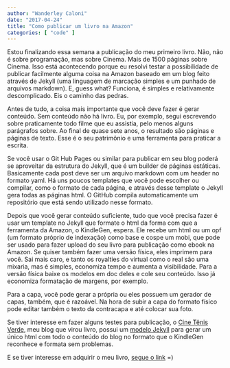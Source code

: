 ```yaml
---
author: "Wanderley Caloni"
date: "2017-04-24"
title: "Como publicar um livro na Amazon"
categories: [ "code" ]
---
```

Estou finalizando essa semana a publicação do meu primeiro livro. Não, não é sobre programação, mas sobre Cinema. Mais de 1500 páginas sobre Cinema. Isso está acontecendo porque eu resolvi testar a possibilidade de publicar facilmente alguma coisa na Amazon baseado em um blog feito através de Jekyll (uma linguagem de marcação simples e um punhado de arquivos markdown). E, guess what? Funciona, é simples e relativamente descomplicado. Eis o caminho das pedras.

Antes de tudo, a coisa mais importante que você deve fazer é gerar conteúdo. Sem conteúdo não há livro. Eu, por exemplo, segui escrevendo sobre praticamente todo filme que eu assistia, pelo menos alguns parágrafos sobre. Ao final de quase sete anos, o resultado são páginas e páginas de texto. Esse é o seu patrimônio e uma ferramenta para praticar a escrita.

Se você usar o Git Hub Pages ou similar para publicar em seu blog poderá se aproveitar da estrutura do Jekyll, que é um builder de páginas estáticas. Basicamente cada post deve ser um arquivo markdown com um header no formato yaml. Há uns poucos templates que você pode escolher ou compilar, como o formato de cada página, e através desse template o Jekyll gera todas as páginas html. O GitHub compila automaticamente um repositório que está sendo utilizado nesse formato.

Depois que você gerar conteúdo suficiente, tudo que você precisa fazer é usar um template no Jekyll que formate o html da forma com que a ferramenta da Amazon, o KindleGen, espera. Ele recebe um html ou um opf (um formato próprio de indexação) como base e cospe um mobi, que pode ser usado para fazer upload do seu livro para publicação como ebook na Amazon. Se quiser também fazer uma versão física, eles imprimem para você. Sai mais caro, e tanto os royalties do virtual como o real são uma mixaria, mas é simples, economiza tempo e aumenta a visibilidade. Para a versão física baixe os modelos em doc deles e cole seu conteúdo. Isso já economiza formatação de margens, por exemplo.

Para a capa, você pode gerar a própria ou eles possuem um gerador de capas, também, que é razoável. Na hora de subir a capa do formato físico pode editar também o texto da contracapa e até colocar sua foto.

Se tiver interesse em fazer alguns testes para publicação, o [Cine Tênis Verde](www.cinetenisverde.com.br), meu blog que virou livro, possui um [modelo Jekyll](https://github.com/cinetenisverde/cinetenisverde.github.io/tree/master/book) para gerar um único html com todo o conteúdo do blog no formato que o KindleGen reconhece e formata sem problemas.

E se tiver interesse em adquirir o meu livro, [segue o link](https://www.amazon.com/Cine-T%C3%AAnis-Verde-2010-2016-Portuguese-ebook/dp/B01NB0YTX6/ref=sr_1_1?s=digital-text&ie=UTF8&qid=1493071873&sr=1-1) =)
